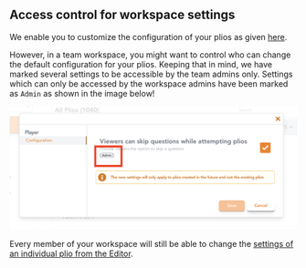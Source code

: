 ## Access control for workspace settings

We enable you to customize the configuration of your plios as given [here](../advanced/#customising-your-plios).

However, in a team workspace, you might want to control who can change the default configuration for your plios. Keeping that in mind, we have marked several settings to be accessible by the team admins only. Settings which can only be accessed by the workspace admins have been marked
as `Admin` as shown in the image below!

![settings menu for workspaces](./images/settings-menu-admin.png)

Every member of your workspace will still be able to change the [settings of an individual plio from the Editor](../advanced/#set-the-configuration-for-an-individual-plio).